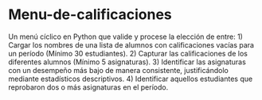 # Menu-de-calificaciones
Un menú cíclico en Python que valide y procese la elección de entre:   1) Cargar los nombres de una lista de alumnos con calificaciones vacías para un período (Mínimo 30 estudiantes).   2) Capturar las calificaciones de los diferentes alumnos (Mínimo 5 asignaturas).  3) Identificar las asignaturas con un desempeño más bajo de manera consistente, justificándolo mediante estadísticos descriptivos.  4) Identificar aquellos estudiantes que reprobaron dos o más asignaturas en el período.  

